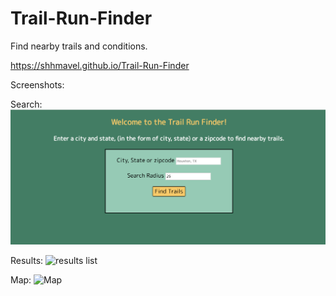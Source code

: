 # Trail-Run-Finder
Find nearby trails and conditions.

https://shhmavel.github.io/Trail-Run-Finder

Screenshots:

Search:
![search screen](screenshots/Search.png)

Results:
![results list](Results.png)

Map:
![Map](Map.png)
